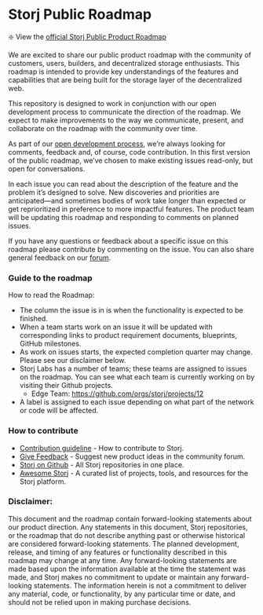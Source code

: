 # Storj Public Roadmap
:sparkle: View the [official Storj Public Product Roadmap](https://github.com/orgs/storj/projects/23)


We are excited to share our public product roadmap with the community of customers, users, builders, and decentralized storage enthusiasts. This roadmap is intended to provide key understandings of the features and capabilities that are being built for the storage layer of the decentralized web. 

This repository is designed to work in conjunction with our open development process to communicate the direction of the roadmap. We expect to make improvements to the way we communicate, present, and collaborate on the roadmap with the community over time.

As part of our [open development process](https://www.storj.io/blog/storj-open-development-announcement), we’re always looking for comments, feedback and, of course, code contribution.  In this first version of the public roadmap, we’ve chosen to make existing issues read-only, but open for conversations.

In each issue you can read about the description of the feature and the problem it’s designed to solve. New discoveries and priorities are anticipated—and sometimes bodies of work take longer than expected or get reprioritized in preference to more impactful features. The product team will be updating this roadmap and responding to comments on planned issues. 

If you have any questions or feedback about a specific issue on this roadmap please contribute by commenting on the issue. You can also share general feedback on our [forum](https://forum.storj.io/).

### Guide to the roadmap

How to read the Roadmap: 
- The column the issue is in is when the functionality is expected to be finished. 
- When a team starts work on an issue it will be updated with corresponding links to product requirement documents, blueprints, GitHub milestones. 
- As work on issues starts, the expected completion quarter may change. Please see our disclaimer below.
- Storj Labs has a number of teams; these teams are assigned to issues on the roadmap. You can see what each team is currently working on by visiting their Github projects. 
  - Edge Team: https://github.com/orgs/storj/projects/12
- A label is assigned to each issue depending on what part of the network or code will be affected.

### How to contribute

- [Contribution guideline](https://github.com/storj/storj/blob/main/CONTRIBUTING.md) - How to contribute to Storj.
- [Give Feedback](https://forum.storj.io/c/ideas-and-suggestions/5) - Suggest new product ideas in the community forum.
- [Storj on Github](https://github.com/storj) - All Storj repositories in one place.
- [Awesome Storj](https://github.com/storj/awesome-storj) - A curated list of projects, tools, and resources for the Storj platform.

### Disclaimer:

This document and the roadmap contain forward-looking statements about our product direction. Any statements in this document, Storj repositories, or the roadmap that do not describe anything past or otherwise historical are considered forward-looking statements. The planned development, release, and timing of any features or functionality described in this roadmap may change at any time. Any forward-looking statements are made based upon the information available at the time the statement was made, and Storj makes no commitment to update or maintain any forward-looking statements. The information herein is not a commitment to deliver any material, code, or functionality, by any particular time or date, and should not be relied upon in making purchase decisions.


